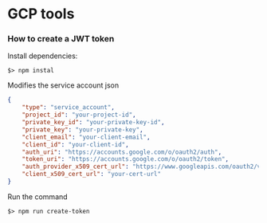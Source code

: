 # GCP tools

### How to create a JWT token

Install dependencies:

```shell
$> npm instal
```

Modifies the service account json

```json
{
    "type": "service_account",
    "project_id": "your-project-id",
    "private_key_id": "your-private-key-id",
    "private_key": "your-private-key",
    "client_email": "your-client-email",
    "client_id": "your-client-id",
    "auth_uri": "https://accounts.google.com/o/oauth2/auth",
    "token_uri": "https://accounts.google.com/o/oauth2/token",
    "auth_provider_x509_cert_url": "https://www.googleapis.com/oauth2/v1/certs",
    "client_x509_cert_url": "your-cert-url"
}
```

Run the command

```shell
$> npm run create-token
```